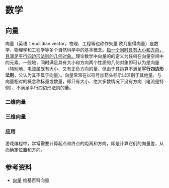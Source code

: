# 数学

## 向量

向量（英语：euclidian vector，物理、工程等也称作矢量 欧几里得向量）是数学、物理学和工程学等多个自然科学中的基本概念。<u>指一个同时具有大小和方向，且满足平行四边形法则的几何对象。</u>理论数学中向量的的定义为任何在向量空间中的元素。一般地，同时满足具有大小和方向两个性质的几何对象即可认为是向量（特别地，电流属既有大小、又有正负方向的量，但由于其运算不满足**平行四边形法则**，公认为其不属于向量）。向量常常在以符号加箭头标示以区别于其他量。与向量相对的概念称标量或数量，即只有大小、绝大多数情况下没有方向（电流是特例）、不满足平行四边形法则的量。

### 二维向量

### 三维向量

### 应用 

游戏编程中，常常需要计算起点和终点的距离和方向，即是计算它们的向量差，从而确定位置和方向。

## 参考资料

- [向量](https://zh.wikipedia.org/wiki/%E5%90%91%E9%87%8F) 维基百科向量
